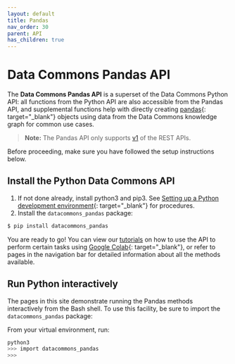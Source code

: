 ```yaml
---
layout: default
title: Pandas
nav_order: 30
parent: API
has_children: true
---
```


# Data Commons Pandas API

The **Data Commons Pandas API** is a superset of the Data Commons Python API:
all functions from the Python API are also accessible from
the Pandas API, and supplemental functions help with directly creating
[pandas](https://pandas.pydata.org/){: target="_blank"}
objects using data from the Data Commons knowledge graph for common
use cases. 

> **Note:** The Pandas API only supports [v1](/api/rest/v1/index.html) of the REST APIs. 

Before proceeding, make sure you have followed the setup instructions below.

## Install the Python Data Commons API

1. If not done already, install python3 and pip3. See [Setting up a Python development environment](https://cloud.google.com/python/docs/setup#installing_python){: target="_blank"} for procedures.
1. Install the `datacommons_pandas` package:

```bash
$ pip install datacommons_pandas
```
You are ready to go! You can view our [tutorials](tutorials.md) on how to use the
API to perform certain tasks using [Google Colab](https://colab.sandbox.google.com/){: target="_blank"}, or refer to pages in the navigation bar for detailed information about all the methods available.

## Run Python interactively

The pages in this site demonstrate running the Pandas methods interactively from the Bash shell. To use this facility, be sure to import the `datacommons_pandas` package:

From your virtual environment, run:

```bash
python3
>>> import datacommons_pandas
>>>
```
